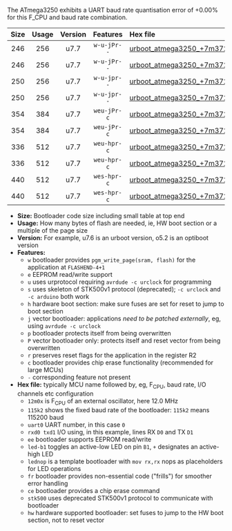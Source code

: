 The ATmega3250 exhibits a UART baud rate quantisation error of +0.00% for this F_CPU and baud rate combination.

|Size|Usage|Version|Features|Hex file|
|:-:|:-:|:-:|:-:|:--|
|246|256|u7.7|`w-u-jPr--`|[urboot_atmega3250_+7m3728x_+460k8_uart0_rxe0_txe1_led+b7.hex](https://raw.githubusercontent.com/stefanrueger/urboot.hex/main/mcus/atmega3250/external_oscillator/fcpu_+7m3728x/br_+460k8/urboot_atmega3250_+7m3728x_+460k8_uart0_rxe0_txe1_led+b7.hex)|
|246|256|u7.7|`w-u-jPr--`|[urboot_atmega3250_+7m3728x_+460k8_uart0_rxe0_txe1_lednop.hex](https://raw.githubusercontent.com/stefanrueger/urboot.hex/main/mcus/atmega3250/external_oscillator/fcpu_+7m3728x/br_+460k8/urboot_atmega3250_+7m3728x_+460k8_uart0_rxe0_txe1_lednop.hex)|
|250|256|u7.7|`w-u-jpr--`|[urboot_atmega3250_+7m3728x_+460k8_uart0_rxe0_txe1_led+b7_fr.hex](https://raw.githubusercontent.com/stefanrueger/urboot.hex/main/mcus/atmega3250/external_oscillator/fcpu_+7m3728x/br_+460k8/urboot_atmega3250_+7m3728x_+460k8_uart0_rxe0_txe1_led+b7_fr.hex)|
|250|256|u7.7|`w-u-jpr--`|[urboot_atmega3250_+7m3728x_+460k8_uart0_rxe0_txe1_lednop_fr.hex](https://raw.githubusercontent.com/stefanrueger/urboot.hex/main/mcus/atmega3250/external_oscillator/fcpu_+7m3728x/br_+460k8/urboot_atmega3250_+7m3728x_+460k8_uart0_rxe0_txe1_lednop_fr.hex)|
|354|384|u7.7|`weu-jPr-c`|[urboot_atmega3250_+7m3728x_+460k8_uart0_rxe0_txe1_ee_led+b7_fr_ce.hex](https://raw.githubusercontent.com/stefanrueger/urboot.hex/main/mcus/atmega3250/external_oscillator/fcpu_+7m3728x/br_+460k8/urboot_atmega3250_+7m3728x_+460k8_uart0_rxe0_txe1_ee_led+b7_fr_ce.hex)|
|354|384|u7.7|`weu-jPr-c`|[urboot_atmega3250_+7m3728x_+460k8_uart0_rxe0_txe1_ee_lednop_fr_ce.hex](https://raw.githubusercontent.com/stefanrueger/urboot.hex/main/mcus/atmega3250/external_oscillator/fcpu_+7m3728x/br_+460k8/urboot_atmega3250_+7m3728x_+460k8_uart0_rxe0_txe1_ee_lednop_fr_ce.hex)|
|336|512|u7.7|`weu-hpr-c`|[urboot_atmega3250_+7m3728x_+460k8_uart0_rxe0_txe1_ee_led+b7_fr_ce_hw.hex](https://raw.githubusercontent.com/stefanrueger/urboot.hex/main/mcus/atmega3250/external_oscillator/fcpu_+7m3728x/br_+460k8/urboot_atmega3250_+7m3728x_+460k8_uart0_rxe0_txe1_ee_led+b7_fr_ce_hw.hex)|
|336|512|u7.7|`weu-hpr-c`|[urboot_atmega3250_+7m3728x_+460k8_uart0_rxe0_txe1_ee_lednop_fr_ce_hw.hex](https://raw.githubusercontent.com/stefanrueger/urboot.hex/main/mcus/atmega3250/external_oscillator/fcpu_+7m3728x/br_+460k8/urboot_atmega3250_+7m3728x_+460k8_uart0_rxe0_txe1_ee_lednop_fr_ce_hw.hex)|
|440|512|u7.7|`wes-hpr-c`|[urboot_atmega3250_+7m3728x_+460k8_uart0_rxe0_txe1_ee_led+b7_fr_ce_stk500_hw.hex](https://raw.githubusercontent.com/stefanrueger/urboot.hex/main/mcus/atmega3250/external_oscillator/fcpu_+7m3728x/br_+460k8/urboot_atmega3250_+7m3728x_+460k8_uart0_rxe0_txe1_ee_led+b7_fr_ce_stk500_hw.hex)|
|440|512|u7.7|`wes-hpr-c`|[urboot_atmega3250_+7m3728x_+460k8_uart0_rxe0_txe1_ee_lednop_fr_ce_stk500_hw.hex](https://raw.githubusercontent.com/stefanrueger/urboot.hex/main/mcus/atmega3250/external_oscillator/fcpu_+7m3728x/br_+460k8/urboot_atmega3250_+7m3728x_+460k8_uart0_rxe0_txe1_ee_lednop_fr_ce_stk500_hw.hex)|

- **Size:** Bootloader code size including small table at top end
- **Usage:** How many bytes of flash are needed, ie, HW boot section or a multiple of the page size
- **Version:** For example, u7.6 is an urboot version, o5.2 is an optiboot version
- **Features:**
  + `w` bootloader provides `pgm_write_page(sram, flash)` for the application at `FLASHEND-4+1`
  + `e` EEPROM read/write support
  + `u` uses urprotocol requiring `avrdude -c urclock` for programming
  + `s` uses skeleton of STK500v1 protocol (deprecated); `-c urclock` and `-c arduino` both work
  + `h` hardware boot section: make sure fuses are set for reset to jump to boot section
  + `j` vector bootloader: applications *need to be patched externally*, eg, using `avrdude -c urclock`
  + `p` bootloader protects itself from being overwritten
  + `P` vector bootloader only: protects itself and reset vector from being overwritten
  + `r` preserves reset flags for the application in the register R2
  + `c` bootloader provides chip erase functionality (recommended for large MCUs)
  + `-` corresponding feature not present
- **Hex file:** typically MCU name followed by, eg, F<sub>CPU</sub>, baud rate, I/O channels etc configuration
  + `12m0x` is F<sub>CPU</sub> of an external oscillator, here 12.0 MHz
  + `115k2` shows the fixed baud rate of the bootloader: `115k2` means 115200 baud
  + `uart0` UART number, in this case `0`
  + `rxd0 txd1` I/O using, in this example, lines RX `D0` and TX `D1`
  + `ee` bootloader supports EEPROM read/write
  + `led-b1` toggles an active-low LED on pin `B1`, `+` designates an active-high LED
  + `lednop` is a template bootloader with `mov rx,rx` nops as placeholders for LED operations
  + `fr` bootloader provides non-essential code ("frills") for smoother error handling
  + `ce` bootloader provides a chip erase command
  + `stk500` uses deprecated STK500v1 protocol to communicate with bootloader
  + `hw` hardware supported bootloader: set fuses to jump to the HW boot section, not to reset vector
